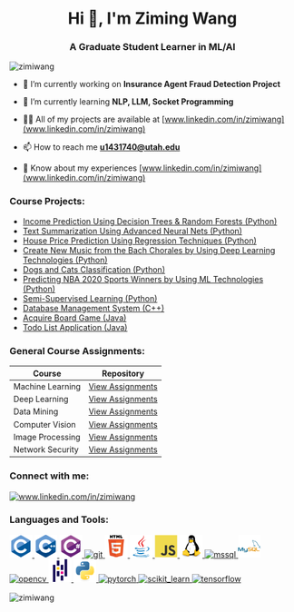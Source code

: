 <h1 align="center">Hi 👋, I'm Ziming Wang</h1>
<h3 align="center">A Graduate Student Learner in ML/AI</h3>

<p align="left"> <img src="https://komarev.com/ghpvc/?username=zimiwang&label=Profile%20views&color=0e75b6&style=flat" alt="zimiwang" /> </p>

- 🔭 I’m currently working on **Insurance Agent Fraud Detection Project**

- 🌱 I’m currently learning **NLP, LLM, Socket Programming**

- 👨‍💻 All of my projects are available at [www.linkedin.com/in/zimiwang](www.linkedin.com/in/zimiwang)

- 📫 How to reach me **u1431740@utah.edu**

- 📄 Know about my experiences [www.linkedin.com/in/zimiwang](www.linkedin.com/in/zimiwang)


### Course Projects:
- [Income Prediction Using Decision Trees & Random Forests (Python)](https://github.com/zimiwang/Machine-Learning-Projects/tree/main/kaggle_project)
- [Text Summarization Using Advanced Neural Nets (Python)](https://github.com/zimiwang/Text-Summarization)
- [House Price Prediction Using Regression Techniques (Python)](https://github.com/zimiwang/House-Price-Prediction)
- [Create New Music from the Bach Chorales by Using Deep Learning Technologies (Python)](https://github.com/zimiwang/Individual-Project/tree/main/Create%20New%20Music%20from%20the%20Bach%20Chorales)
- [Dogs and Cats Classification (Python)](https://github.com/zimiwang/Individual-Project/blob/main/Cats%20and%20Dogs%2C%20Better%20Classification/Cats%20and%20Dogs.ipynb)
- [Predicting NBA 2020 Sports Winners by Using ML Technologies (Python)](https://github.com/zimiwang/Individual-Project/blob/main/Predicting%20NBA%202020%20Sports%20Winners/Project_Wang.ipynb)
- [Semi-Supervised Learning (Python)](https://github.com/zimiwang/Individual-Project/tree/main/Semi-Supervised%20Learning)
- [Database Management System (C++)](https://github.com/zimiwang/Database-Management-System)
- [Acquire Board Game (Java)](https://github.com/zimiwang/Acquire-Board-Game)
- [Todo List Application (Java)](https://github.com/zimiwang/Todo-List-Application)

### General Course Assignments:
| Course         | Repository |
| -------------- | ---------- |
| Machine Learning | [View Assignments](https://github.com/zimiwang/Machine-Learning-Projects) |
| Deep Learning | [View Assignments](https://github.com/zimiwang/Deep-Learning) |
| Data Mining | [View Assignments](https://github.com/zimiwang/Data-Mining) |
| Computer Vision | [View Assignments](https://github.com/zimiwang/Computer-Vision) |
| Image Processing | [View Assignments](https://github.com/zimiwang/Image-Processing) |
| Network Security | [View Assignments](https://github.com/zimiwang/Network-Security) |
  
<h3 align="left">Connect with me:</h3>
<p align="left">
<a href="https://linkedin.com/in/www.linkedin.com/in/zimiwang" target="blank"><img align="center" src="https://raw.githubusercontent.com/rahuldkjain/github-profile-readme-generator/master/src/images/icons/Social/linked-in-alt.svg" alt="www.linkedin.com/in/zimiwang" height="30" width="40" /></a>
</p>

<h3 align="left">Languages and Tools:</h3>
<p align="left"> <a href="https://www.cprogramming.com/" target="_blank" rel="noreferrer"> <img src="https://raw.githubusercontent.com/devicons/devicon/master/icons/c/c-original.svg" alt="c" width="40" height="40"/> </a> <a href="https://www.w3schools.com/cpp/" target="_blank" rel="noreferrer"> <img src="https://raw.githubusercontent.com/devicons/devicon/master/icons/cplusplus/cplusplus-original.svg" alt="cplusplus" width="40" height="40"/> </a> <a href="https://www.w3schools.com/cs/" target="_blank" rel="noreferrer"> <img src="https://raw.githubusercontent.com/devicons/devicon/master/icons/csharp/csharp-original.svg" alt="csharp" width="40" height="40"/> </a> <a href="https://git-scm.com/" target="_blank" rel="noreferrer"> <img src="https://www.vectorlogo.zone/logos/git-scm/git-scm-icon.svg" alt="git" width="40" height="40"/> </a> <a href="https://www.w3.org/html/" target="_blank" rel="noreferrer"> <img src="https://raw.githubusercontent.com/devicons/devicon/master/icons/html5/html5-original-wordmark.svg" alt="html5" width="40" height="40"/> </a> <a href="https://www.java.com" target="_blank" rel="noreferrer"> <img src="https://raw.githubusercontent.com/devicons/devicon/master/icons/java/java-original.svg" alt="java" width="40" height="40"/> </a> <a href="https://developer.mozilla.org/en-US/docs/Web/JavaScript" target="_blank" rel="noreferrer"> <img src="https://raw.githubusercontent.com/devicons/devicon/master/icons/javascript/javascript-original.svg" alt="javascript" width="40" height="40"/> </a> <a href="https://www.linux.org/" target="_blank" rel="noreferrer"> <img src="https://raw.githubusercontent.com/devicons/devicon/master/icons/linux/linux-original.svg" alt="linux" width="40" height="40"/> </a> <a href="https://www.microsoft.com/en-us/sql-server" target="_blank" rel="noreferrer"> <img src="https://www.svgrepo.com/show/303229/microsoft-sql-server-logo.svg" alt="mssql" width="40" height="40"/> </a> <a href="https://www.mysql.com/" target="_blank" rel="noreferrer"> <img src="https://raw.githubusercontent.com/devicons/devicon/master/icons/mysql/mysql-original-wordmark.svg" alt="mysql" width="40" height="40"/> </a> <a href="https://opencv.org/" target="_blank" rel="noreferrer"> <img src="https://www.vectorlogo.zone/logos/opencv/opencv-icon.svg" alt="opencv" width="40" height="40"/> </a> <a href="https://pandas.pydata.org/" target="_blank" rel="noreferrer"> <img src="https://raw.githubusercontent.com/devicons/devicon/2ae2a900d2f041da66e950e4d48052658d850630/icons/pandas/pandas-original.svg" alt="pandas" width="40" height="40"/> </a> <a href="https://www.python.org" target="_blank" rel="noreferrer"> <img src="https://raw.githubusercontent.com/devicons/devicon/master/icons/python/python-original.svg" alt="python" width="40" height="40"/> </a> <a href="https://pytorch.org/" target="_blank" rel="noreferrer"> <img src="https://www.vectorlogo.zone/logos/pytorch/pytorch-icon.svg" alt="pytorch" width="40" height="40"/> </a> <a href="https://scikit-learn.org/" target="_blank" rel="noreferrer"> <img src="https://upload.wikimedia.org/wikipedia/commons/0/05/Scikit_learn_logo_small.svg" alt="scikit_learn" width="40" height="40"/> </a> <a href="https://www.tensorflow.org" target="_blank" rel="noreferrer"> <img src="https://www.vectorlogo.zone/logos/tensorflow/tensorflow-icon.svg" alt="tensorflow" width="40" height="40"/> </a> </p>

<p><img align="center" src="https://github-readme-stats.vercel.app/api/top-langs?username=zimiwang&show_icons=true&locale=en&layout=compact" alt="zimiwang" /></p>

